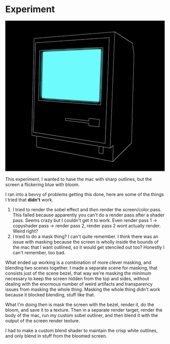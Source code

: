 # Experiment

![mac](mac.png)

This experiment, I wanted to have the mac with sharp outlines, but the screen a flickering blue with bloom.

I ran into a bevvy of problems getting this done, here are some of the things I tried that **didn't** work.

1. I tried to render the sobel effect and *then* render the screen/color pass. This failed because apparently you can't do a render pass after a shader pass. Seems crazy but I couldn't get it to work. Even render pass 1 -> copyshader pass -> render pass 2, render pass 2 wont actually render. Weird right?
2. I tried to do a mask thing? I can't quite remember. I think there was an issue with masking because the screen is wholly inside the bounds of the mac that I want outlined, so it would get stenciled out too? Honestly I can't remember, too bad.

What ended up working is a combination of more clever masking, and blending two scenes together.
I made a separate scene for masking, that consists just of the scene bezel, that way we're masking the minimum necessary to keep the screen hidden from the top and sides, without dealing with the enormous number of weird artifacts and transparency issues from masking the whole thing. Masking the whole thing didn't work because it blocked blending, stuff like that.

What I'm doing then is mask the screen with the bezel, render it, do the bloom, and save it to a texture. Then in a separate render target, render the body of the mac, run my custom sobel outliner, and then blend it with the output of the screen render texture.

I had to make a custom blend shader to maintain the crisp white outlines, and only blend in stuff from the bloomed screen.